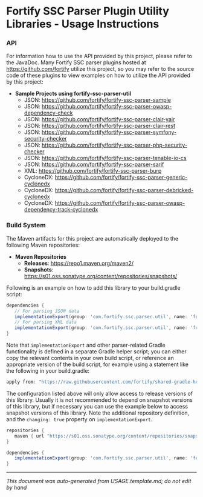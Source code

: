 
<!-- START-INCLUDE:repo-usage.md -->

# Fortify SSC Parser Plugin Utility Libraries - Usage Instructions

### API
For information how to use the API provided by this project, please refer to the JavaDoc. Many Fortify SSC parser plugins hosted at https://github.com/fortify utilize this project, so you may refer to the source code of these plugins to view examples on how to utilize the API provided by this project:

* **Sample Projects using fortify-ssc-parser-util**
    * JSON: https://github.com/fortify/fortify-ssc-parser-sample
    * JSON: https://github.com/fortify/fortify-ssc-parser-owasp-dependency-check
    * JSON: https://github.com/fortify/fortify-ssc-parser-clair-yair
    * JSON: https://github.com/fortify/fortify-ssc-parser-clair-rest
    * JSON: https://github.com/fortify/fortify-ssc-parser-symfony-security-checker
    * JSON: https://github.com/fortify/fortify-ssc-parser-php-security-checker
    * JSON: https://github.com/fortify/fortify-ssc-parser-tenable-io-cs
    * JSON: https://github.com/fortify/fortify-ssc-parser-sarif
    * XML: https://github.com/fortify/fortify-ssc-parser-burp
    * CycloneDX: https://github.com/fortify/fortify-ssc-parser-generic-cyclonedx
    * CycloneDX: https://github.com/fortify/fortify-ssc-parser-debricked-cyclonedx
    * CycloneDX: https://github.com/fortify/fortify-ssc-parser-owasp-dependency-track-cyclonedx

### Build System
The Maven artifacts for this project are automatically deployed to the following Maven repositories:

* **Maven Repositories**
    * **Releases**: https://repo1.maven.org/maven2/ 
    * **Snapshots**: https://s01.oss.sonatype.org/content/repositories/snapshots/

Following is an example on how to add this library to your build.gradle script:

```groovy
dependencies {
   // For parsing JSON data
   implementationExport(group: 'com.fortify.ssc.parser.util', name: 'fortify-ssc-parser-util-json', version:'<version>') { transitive = true }
   // For parsing XML data
   implementationExport(group: 'com.fortify.ssc.parser.util', name: 'fortify-ssc-parser-util-xml', version:'<version>') { transitive = true }
}
```

Note that `implementationExport` and other parser-related Gradle functionality is defined in a separate Gradle helper script; you can either copy the relevant contents in your own build script, or reference an appropriate version of the build script, for example using a statement like the following in your build.gradle:

```groovy
apply from: "https://raw.githubusercontent.com/fortify/shared-gradle-helpers/1.8/ssc-parser-plugin-helper.gradle"
```

The configuration listed above will only allow access to release versions of this library. Usually it is not recommended to depend on snapshot versions of this library, but if necessary you can use the example below to access snapshot versions of this library. Note the additional repository definition, and the `changing: true` property on `implementationExport`.

```groovy
repositories {
   maven { url "https://s01.oss.sonatype.org/content/repositories/snapshots/" }
}

dependencies {
   implementationExport(group: 'com.fortify.ssc.parser.util', name: 'fortify-ssc-parser-util', version:'<version>', changing: true) { transitive = true }
}
```

<!-- END-INCLUDE:repo-usage.md -->


---

*This document was auto-generated from USAGE.template.md; do not edit by hand*
